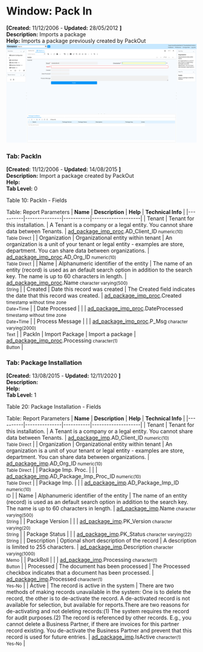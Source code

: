 # Window: Pack In

**[Created:** 11/12/2006 - **Updated:** 28/05/2012 **]**  
**Description:** Imports a package  
**Help:** Imports a package previously created by PackOut  
![](/img/docs/manual/PackIn-Window_iDempiere_v12.0.0.png)

### Tab: PackIn

**[Created:** 11/12/2006 - **Updated:** 14/08/2015 **]**   
**Description:** Import a package created by PackOut  
**Help:**   
**Tab Level:** 0

Table 10: PackIn - Fields 

Table: Report Parameters
| **Name** | **Description** | **Help** | **Technical Info** |
|----------|---------------|-----------|--------------------|
| Tenant | Tenant for this installation. | A Tenant is a company or a legal entity. You cannot share data between Tenants. | [ad_package_imp_proc](https://idempiere-schemaspy.muriloht.com/adempiere/tables/ad_package_imp_proc.html).AD_Client_ID<small> numeric(10) <br/> Table Direct</small> | 
| Organization | Organizational entity within tenant | An organization is a unit of your tenant or legal entity - examples are store, department. You can share data between organizations. | [ad_package_imp_proc](https://idempiere-schemaspy.muriloht.com/adempiere/tables/ad_package_imp_proc.html).AD_Org_ID<small> numeric(10) <br/> Table Direct</small> | 
| Name | Alphanumeric identifier of the entity | The name of an entity (record) is used as an default search option in addition to the search key. The name is up to 60 characters in length. | [ad_package_imp_proc](https://idempiere-schemaspy.muriloht.com/adempiere/tables/ad_package_imp_proc.html).Name<small> character varying(500) <br/> String</small> | 
| Created | Date this record was created | The Created field indicates the date that this record was created. | [ad_package_imp_proc](https://idempiere-schemaspy.muriloht.com/adempiere/tables/ad_package_imp_proc.html).Created<small> timestamp without time zone <br/> Date+Time</small> | 
| Date Processed |  |  | [ad_package_imp_proc](https://idempiere-schemaspy.muriloht.com/adempiere/tables/ad_package_imp_proc.html).DateProcessed<small> timestamp without time zone <br/> Date+Time</small> | 
| Process Message |  |  | [ad_package_imp_proc](https://idempiere-schemaspy.muriloht.com/adempiere/tables/ad_package_imp_proc.html).P_Msg<small> character varying(2000) <br/> Text</small> | 
| PackIn | Import Package | Import a package | [ad_package_imp_proc](https://idempiere-schemaspy.muriloht.com/adempiere/tables/ad_package_imp_proc.html).Processing<small> character(1) <br/> Button</small> | 


### Tab: Package Installation

**[Created:** 13/08/2015 - **Updated:** 12/11/2020 **]**   
**Description:**   
**Help:**   
**Tab Level:** 1

Table 20: Package Installation - Fields 

Table: Report Parameters
| **Name** | **Description** | **Help** | **Technical Info** |
|----------|---------------|-----------|--------------------|
| Tenant | Tenant for this installation. | A Tenant is a company or a legal entity. You cannot share data between Tenants. | [ad_package_imp](https://idempiere-schemaspy.muriloht.com/adempiere/tables/ad_package_imp.html).AD_Client_ID<small> numeric(10) <br/> Table Direct</small> | 
| Organization | Organizational entity within tenant | An organization is a unit of your tenant or legal entity - examples are store, department. You can share data between organizations. | [ad_package_imp](https://idempiere-schemaspy.muriloht.com/adempiere/tables/ad_package_imp.html).AD_Org_ID<small> numeric(10) <br/> Table Direct</small> | 
| Package Imp. Proc. |  |  | [ad_package_imp](https://idempiere-schemaspy.muriloht.com/adempiere/tables/ad_package_imp.html).AD_Package_Imp_Proc_ID<small> numeric(10) <br/> Table Direct</small> | 
| Package Imp. |  |  | [ad_package_imp](https://idempiere-schemaspy.muriloht.com/adempiere/tables/ad_package_imp.html).AD_Package_Imp_ID<small> numeric(10) <br/> ID</small> | 
| Name | Alphanumeric identifier of the entity | The name of an entity (record) is used as an default search option in addition to the search key. The name is up to 60 characters in length. | [ad_package_imp](https://idempiere-schemaspy.muriloht.com/adempiere/tables/ad_package_imp.html).Name<small> character varying(500) <br/> String</small> | 
| Package Version |  |  | [ad_package_imp](https://idempiere-schemaspy.muriloht.com/adempiere/tables/ad_package_imp.html).PK_Version<small> character varying(20) <br/> String</small> | 
| Package Status |  |  | [ad_package_imp](https://idempiere-schemaspy.muriloht.com/adempiere/tables/ad_package_imp.html).PK_Status<small> character varying(22) <br/> String</small> | 
| Description | Optional short description of the record | A description is limited to 255 characters. | [ad_package_imp](https://idempiere-schemaspy.muriloht.com/adempiere/tables/ad_package_imp.html).Description<small> character varying(1000) <br/> Memo</small> | 
| PackRoll |  |  | [ad_package_imp](https://idempiere-schemaspy.muriloht.com/adempiere/tables/ad_package_imp.html).Processing<small> character(1) <br/> Button</small> | 
| Processed | The document has been processed | The Processed checkbox indicates that a document has been processed. | [ad_package_imp](https://idempiere-schemaspy.muriloht.com/adempiere/tables/ad_package_imp.html).Processed<small> character(1) <br/> Yes-No</small> | 
| Active | The record is active in the system | There are two methods of making records unavailable in the system: One is to delete the record, the other is to de-activate the record. A de-activated record is not available for selection, but available for reports.There are two reasons for de-activating and not deleting records:(1) The system requires the record for audit purposes.(2) The record is referenced by other records. E.g., you cannot delete a Business Partner, if there are invoices for this partner record existing. You de-activate the Business Partner and prevent that this record is used for future entries. | [ad_package_imp](https://idempiere-schemaspy.muriloht.com/adempiere/tables/ad_package_imp.html).IsActive<small> character(1) <br/> Yes-No</small> | 


